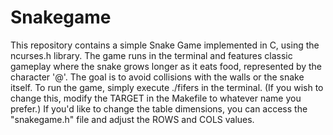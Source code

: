 # Snakegame
This repository contains a simple Snake Game implemented in C, using the ncurses.h library. The game runs in the terminal and features classic gameplay where the snake grows longer as it eats food, represented by the character '@'. The goal is to avoid collisions with the walls or the snake itself. To run the game, simply execute ./fifers in the terminal. (If you wish to change this, modify the TARGET in the Makefile to whatever name you prefer.) If you'd like to change the table dimensions, you can access the "snakegame.h" file and adjust the ROWS and COLS values.

